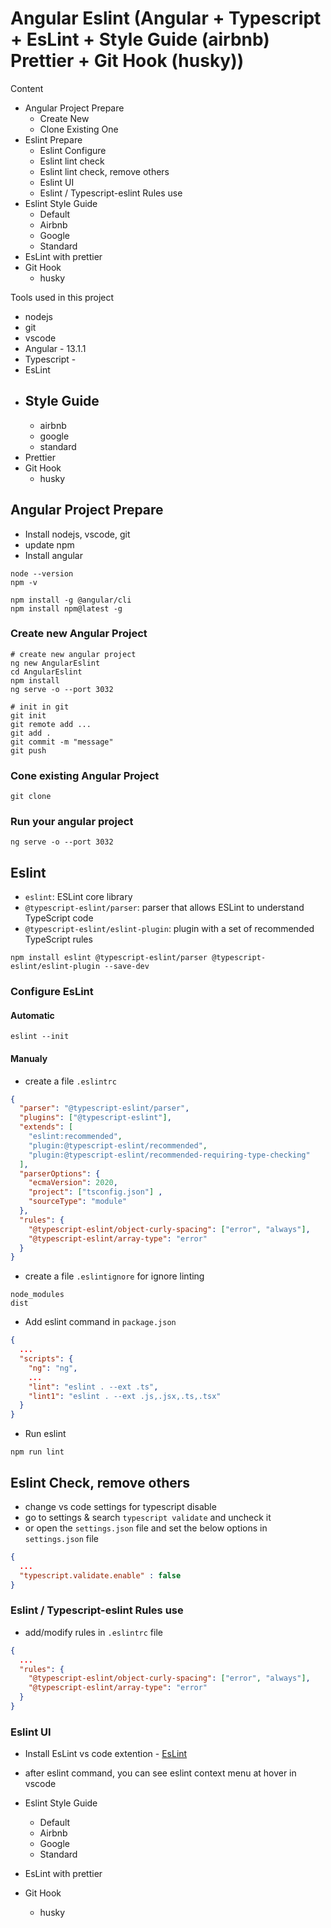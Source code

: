 # Angular Eslint (Angular + Typescript + EsLint + Style Guide (airbnb) Prettier + Git Hook (husky))

Content
- Angular Project Prepare
  - Create New
  - Clone Existing One
- Eslint Prepare
  - Eslint Configure
  - Eslint lint check
  - Eslint lint check, remove others
  - Eslint UI
  - Eslint / Typescript-eslint Rules use
- Eslint Style Guide
  - Default
  - Airbnb
  - Google
  - Standard
- EsLint with prettier
- Git Hook
  - husky


Tools used in this project
- nodejs
- git
- vscode
- Angular - 13.1.1
- Typescript - 
- EsLint
- Style Guide
  - 
  - airbnb
  - google
  - standard
- Prettier
- Git Hook
  - husky
  
  
## Angular Project Prepare
- Install nodejs, vscode, git
- update  npm
- Install angular

```
node --version
npm -v

npm install -g @angular/cli
npm install npm@latest -g

```
### Create new Angular Project
```
# create new angular project
ng new AngularEslint
cd AngularEslint
npm install
ng serve -o --port 3032

# init in git
git init
git remote add ...
git add .
git commit -m "message"
git push
```

### Cone existing Angular Project
```
git clone 
```

### Run your angular project
```
ng serve -o --port 3032
```

## Eslint
- `eslint`: ESLint core library
- `@typescript-eslint/parser`: parser that allows ESLint to understand TypeScript code
- `@typescript-eslint/eslint-plugin`: plugin with a set of recommended TypeScript rules

```
npm install eslint @typescript-eslint/parser @typescript-eslint/eslint-plugin --save-dev
```

### Configure EsLint
#### Automatic
```
eslint --init 
```

#### Manualy
- create a file `.eslintrc`

```json
{
  "parser": "@typescript-eslint/parser",
  "plugins": ["@typescript-eslint"],
  "extends": [
    "eslint:recommended",
    "plugin:@typescript-eslint/recommended",
    "plugin:@typescript-eslint/recommended-requiring-type-checking"
  ],
  "parserOptions": {
    "ecmaVersion": 2020,
    "project": ["tsconfig.json"] ,
    "sourceType": "module"
  },
  "rules": {
    "@typescript-eslint/object-curly-spacing": ["error", "always"],
    "@typescript-eslint/array-type": "error"
  }
}
```
- create a file `.eslintignore` for ignore linting
```
node_modules
dist
```

- Add eslint command in `package.json`
```json
{
  ...
  "scripts": {
    "ng": "ng",
    ...
    "lint": "eslint . --ext .ts",
    "lint1": "eslint . --ext .js,.jsx,.ts,.tsx"
  }
}
```

- Run eslint
```
npm run lint
```

## Eslint Check, remove others
- change vs code settings for typescript disable
- go to settings & search `typescript validate` and uncheck it
- or open the `settings.json` file and set the below options in `settings.json` file

```json
{
  ...
  "typescript.validate.enable" : false
}
```


### Eslint / Typescript-eslint Rules use
- add/modify rules in `.eslintrc` file
```json
{
  ...
  "rules": {
    "@typescript-eslint/object-curly-spacing": ["error", "always"],
    "@typescript-eslint/array-type": "error"
  }
}
```

### Eslint UI
- Install EsLint vs code extention - [EsLint](https://marketplace.visualstudio.com/items?itemName=dbaeumer.vscode-eslint)
- after eslint command, you can see eslint context menu at hover in vscode


- Eslint Style Guide
  - Default
  - Airbnb
  - Google
  - Standard

- EsLint with prettier

- Git Hook
  - husky